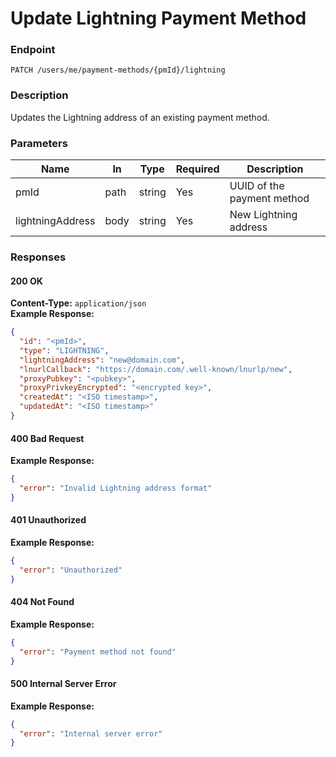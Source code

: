 # Update Lightning Payment Method

### Endpoint

`PATCH /users/me/payment-methods/{pmId}/lightning`

### Description

Updates the Lightning address of an existing payment method.

### Parameters

| Name             | In   | Type   | Required | Description                |
| ---------------- | ---- | ------ | -------- | -------------------------- |
| pmId             | path | string | Yes      | UUID of the payment method |
| lightningAddress | body | string | Yes      | New Lightning address      |

### Responses

#### 200 OK

**Content-Type:** `application/json`  
**Example Response:**

```json
{
  "id": "<pmId>",
  "type": "LIGHTNING",
  "lightningAddress": "new@domain.com",
  "lnurlCallback": "https://domain.com/.well-known/lnurlp/new",
  "proxyPubkey": "<pubkey>",
  "proxyPrivkeyEncrypted": "<encrypted key>",
  "createdAt": "<ISO timestamp>",
  "updatedAt": "<ISO timestamp>"
}
```

#### 400 Bad Request

**Example Response:**

```json
{
  "error": "Invalid Lightning address format"
}
```

#### 401 Unauthorized

**Example Response:**

```json
{
  "error": "Unauthorized"
}
```

#### 404 Not Found

**Example Response:**

```json
{
  "error": "Payment method not found"
}
```

#### 500 Internal Server Error

**Example Response:**

```json
{
  "error": "Internal server error"
}
```
